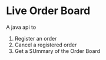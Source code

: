# Live Order Board
A java api to
1) Register an order
2) Cancel a registered order
3) Get a SUmmary of the Order Board


